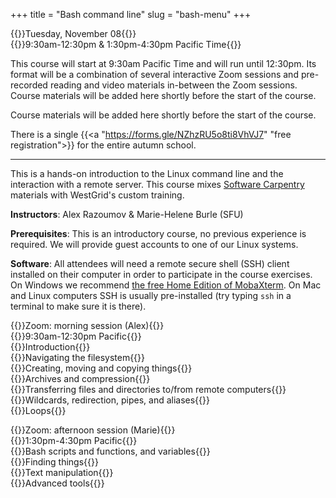 +++
title = "Bash command line"
slug = "bash-menu"
+++

{{<cor>}}Tuesday, November 08{{</cor>}}\
{{<cgr>}}9:30am-12:30pm & 1:30pm-4:30pm Pacific Time{{</cgr>}}

This course will start at 9:30am Pacific Time and will run until 12:30pm. Its format will be a combination of
several interactive Zoom sessions and pre-recorded reading and video materials in-between the Zoom
sessions. Course materials will be added here shortly before the start of the course.

Course materials will be added here shortly before the start of the course.

There is a single {{<a "https://forms.gle/NZhzRU5o8ti8VhVJ7" "free registration">}} for the entire autumn school.

---

This is a hands-on introduction to the Linux command line and the interaction with a remote server. This
course mixes <a href="https://software-carpentry.org" target="_blank">Software Carpentry</a> materials with
WestGrid's custom training.

**Instructors**: Alex Razoumov & Marie-Helene Burle (SFU)

**Prerequisites**: This is an introductory course, no previous experience is required. We will provide
guest accounts to one of our Linux systems.

**Software**: All attendees will need a remote secure shell (SSH) client installed on their computer in order
to participate in the course exercises. On Windows we recommend [the free Home Edition of
MobaXterm](https://mobaxterm.mobatek.net/download.html). On Mac and Linux computers SSH is usually
pre-installed (try typing `ssh` in a terminal to make sure it is there).





<!-- {{<cor>}}Zoom: morning session (Alex){{</cor>}} \ -->
<!-- {{<cgr>}}9:30am-12:30pm Pacific{{</cgr>}} \ -->
<!-- {{<linktitle url="../bash/bash-01-intro" text="Introduction">}} \ -->
<!-- {{<linktitle url="../bash/bash-02-filesystem" text="Navigating the filesystem">}} \ -->
<!-- {{<linktitle url="../bash/bash-03-creating-moving-copying" text="Creating, moving and copying things">}} \ -->
<!-- {{<linktitle url="../bash/bash-04-tar-gzip" text="Archives and compression">}} \ -->
<!-- {{<linktitle url="../bash/bash-05-file-transfer" text="Transferring files and directories to/from remote computers">}} \ -->
<!-- {{<linktitle url="../bash/bash-06-wildcards-redirection-pipes" text="Wildcards, redirection, pipes, and aliases">}} \ -->
<!-- {{<linktitle url="../bash/bash-07-loops" text="Loops">}} -->

<!-- {{<cor>}}Zoom: afternoon session (Marie){{</cor>}} \ -->
<!-- {{<cgr>}}1:30pm-4:30pm Pacific{{</cgr>}} \ -->
<!-- {{<linktitle url="../bash/bash-08-scripts-functions" text="Bash scripts and functions, and variables">}} \ -->
<!-- {{<linktitle url="../bash/bash-09-grep-find" text="Finding things with `grep` and `find`">}} \ -->
<!-- {{<linktitle url="../bash/bash-10-text-manipulation" text="Text manipulation">}} \ -->
<!-- {{<nolinktitle>}}Advanced tools{{</nolinktitle>}} -->



{{<cor>}}Zoom: morning session (Alex){{</cor>}} \
{{<cgr>}}9:30am-12:30pm Pacific{{</cgr>}} \
{{<nolinktitle>}}Introduction{{</nolinktitle>}} \
{{<nolinktitle>}}Navigating the filesystem{{</nolinktitle>}} \
{{<nolinktitle>}}Creating, moving and copying things{{</nolinktitle>}} \
{{<nolinktitle>}}Archives and compression{{</nolinktitle>}} \
{{<nolinktitle>}}Transferring files and directories to/from remote computers{{</nolinktitle>}} \
{{<nolinktitle>}}Wildcards, redirection, pipes, and aliases{{</nolinktitle>}} \
{{<nolinktitle>}}Loops{{</nolinktitle>}}

{{<cor>}}Zoom: afternoon session (Marie){{</cor>}} \
{{<cgr>}}1:30pm-4:30pm Pacific{{</cgr>}} \
{{<nolinktitle>}}Bash scripts and functions, and variables{{</nolinktitle>}} \
{{<nolinktitle>}}Finding things{{</nolinktitle>}} \
{{<nolinktitle>}}Text manipulation{{</nolinktitle>}} \
{{<nolinktitle>}}Advanced tools{{</nolinktitle>}}
